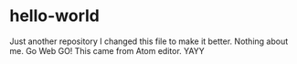# hello-world
Just another repository
I changed this file to make it better. Nothing about me. Go Web GO!
This came from Atom editor. YAYY
